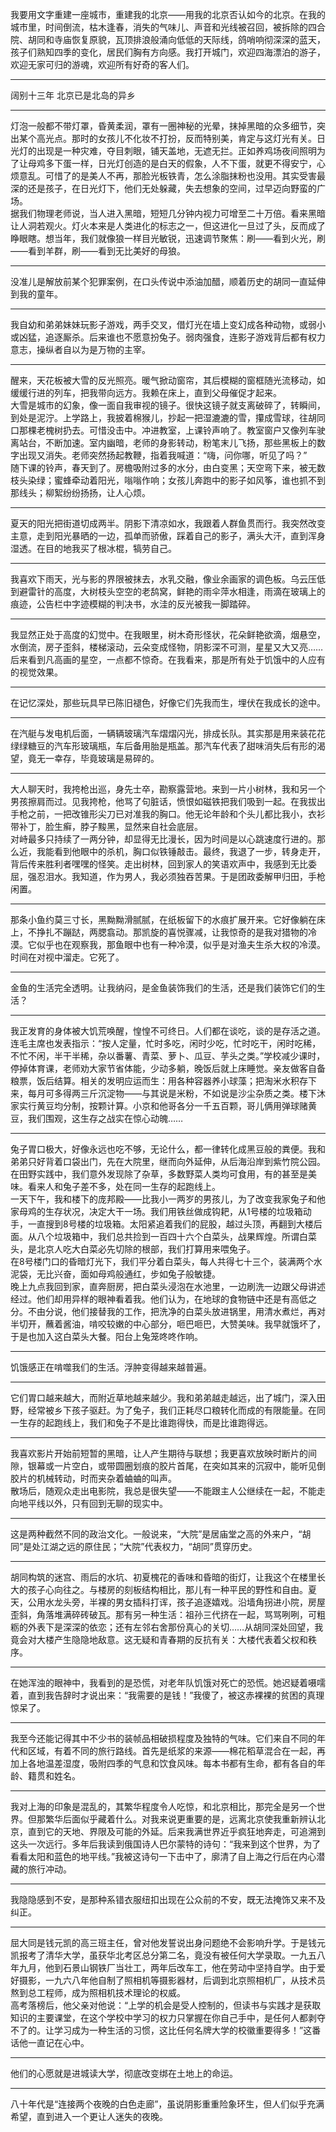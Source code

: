 我要用文字重建一座城市，重建我的北京——用我的北京否认如今的北京。在我的城市里，时间倒流，枯木逢春，消失的气味儿、声音和光线被召回，被拆除的四合院、胡同和寺庙恢复原貌，瓦顶排浪般涌向低低的天际线，鸽哨响彻深深的蓝天，孩子们熟知四季的变化，居民们胸有方向感。我打开城门，欢迎四海漂泊的游子，欢迎无家可归的游魂，欢迎所有好奇的客人们。
___
阔别十三年 北京已是北岛的异乡
___
灯泡一般都不带灯罩，昏黄柔润，罩有一圈神秘的光晕，抹掉黑暗的众多细节，突出某个高光点。那时的女孩儿不化妆不打扮，反而特别美，肯定与这灯光有关。日光灯的出现是一种灾难，夺目刺眼，铺天盖地，无遮无拦。正如养鸡场夜间照明为了让母鸡多下蛋一样，日光灯创造的是白天的假象，人不下蛋，就更不得安宁，心烦意乱。可惜了的是美人不再，那脸光板铁青，怎么涂脂抹粉也没用。其实受害最深的还是孩子，在日光灯下，他们无处躲藏，失去想象的空间，过早迈向野蛮的广场。  
据我们物理老师说，当人进入黑暗，短短几分钟内视力可增至二十万倍。看来黑暗让人洞若观火。灯火本来是人类进化的标志之一，但这进化一旦过了头，反而成了睁眼瞎。想当年，我们就像狼一样目光敏锐，迅速调节聚焦：刷——看到火光，刷——看到羊群，刷——看到无比美好的母狼。
___
没准儿是解放前某个犯罪案例，在口头传说中添油加醋，顺着历史的胡同一直延伸到我的童年。
___
我自幼和弟弟妹妹玩影子游戏，两手交叉，借灯光在墙上变幻成各种动物，或弱小或凶猛，追逐厮杀。后来谁也不愿意扮兔子。弱肉强食，连影子游戏背后都有权力意志，操纵者自以为是万物的主宰。
___
醒来，天花板被大雪的反光照亮。暖气掀动窗帘，其后模糊的窗框随光流移动，如缓缓行进的列车，把我带向远方。我赖在床上，直到父母催促才起来。  
大雪是城市的幻象，像一面自我审视的镜子。很快这镜子就支离破碎了，转瞬间，到处是泥泞。上学路上，我披着棉猴儿，抄起一把湿漉漉的雪，攥成雪球，往胡同口那棵老槐树扔去。可惜没击中。冲进教室，上课铃声响了。教室窗户又像列车驶离站台，不断加速。室内幽暗，老师的身影转动，粉笔末儿飞扬，那些黑板上的数字出现又消失。老师突然扬起教鞭，指着我喊道：“嗨，问你哪，听见了吗？”  
随下课的铃声，春天到了。房檐吸附过多的水分，由白变黑；天空弯下来，被无数枝头染绿；蜜蜂牵动着阳光，嗡嗡作响；女孩儿奔跑中的影子如风筝，谁也抓不到那线头；柳絮纷纷扬扬，让人心烦。
___
夏天的阳光把街道切成两半。阴影下清凉如水，我跟着人群鱼贯而行。我突然改变主意，走到阳光暴晒的一边，孤单而骄傲，踩着自己的影子，满头大汗，直到浑身湿透。在目的地我买了根冰棍，犒劳自己。
___
我喜欢下雨天，光与影的界限被抹去，水乳交融，像业余画家的调色板。乌云压低到避雷针的高度，大树枝头空空的老鸹窝，鲜艳的雨伞萍水相逢，雨滴在玻璃上的痕迹，公告栏中字迹模糊的判决书，水洼的反光被我一脚踏碎。
___
我显然正处于高度的幻觉中。在我眼里，树木奇形怪状，花朵鲜艳欲滴，烟悬空，水倒流，房子歪斜，楼梯滚动，云朵变成怪物，阴影深不可测，星星又大又亮……后来看到凡高画的星空，一点都不惊奇。在我看来，那是所有处于饥饿中的人应有的视觉效果。
___
在记忆深处，那些玩具早已陈旧褪色，好像它们先我而生，埋伏在我成长的途中。
___
在汽艇与发电机后面，一辆辆玻璃汽车熠熠闪光，排成长队。其实那是用来装花花绿绿糖豆的汽车形玻璃瓶，车后备用胎是瓶盖。那汽车代表了甜味消失后有形的渴望，竟无一幸存，毕竟玻璃是易碎的。
___
大人聊天时，我挎枪出巡，身先士卒，勘察露营地。来到一片小树林，我和另一个男孩擦肩而过。见我挎枪，他骂了句脏话，愤恨如磁铁把我们吸到一起。在我拔出手枪之前，一把改锥形尖刀已对准我的胸口。他无论年龄和个头儿都比我小，衣衫带补丁，脸生癣，脖子黢黑，显然来自社会底层。  
对峙最多只持续了一两分钟，却显得无比漫长，因为时间是以心跳速度行进的。那么近，我能看到他眼中的杀机，胸口似铁锤敲击。最终，我退了一步，转身走开，背后传来胜利者嘿嘿的怪笑。走出树林，回到家人的笑语欢声中，我感到无比委屈，强忍泪水。我知道，作为男人，我必须独吞苦果。于是团政委解甲归田，手枪闲置。
___
那条小鱼约莫三寸长，黑黝黝滑腻腻，在纸板留下的水痕扩展开来。它好像躺在床上，不挣扎不蹦跶，两腮翕动。那凯旋的喜悦骤减，让我惊奇的是我对猎物的冷漠。它似乎也在观察我，那鱼眼中也有一种冷漠，似乎是对渔夫生杀大权的冷漠。时间在对视中溜走。它死了。
___
金鱼的生活完全透明。让我纳闷，是金鱼装饰我们的生活，还是我们装饰它们的生活？
___
我正发育的身体被大饥荒唤醒，惶惶不可终日。人们都在谈吃，谈的是存活之道。连毛主席也发表指示：“按人定量，忙时多吃，闲时少吃，忙时吃干，闲时吃稀，不忙不闲，半干半稀，杂以番薯、青菜、萝卜、瓜豆、芋头之类。”学校减少课时，停掉体育课，老师劝大家节省体能，少动多躺，晚饭后就上床睡觉。亲友做客自备粮票，饭后结算。相关的发明应运而生：用各种容器养小球藻；把淘米水积存下来，每月可多得两三斤沉淀物——与其说是米粉，不如说是沙尘杂质之类。楼下沐家实行黄豆均分制，按颗计算。小京和他哥各分一千五百颗，哥儿俩用弹球赌黄豆，我们围观，这生存之战实在惊心动魄……
___
兔子胃口极大，好像永远也吃不够，无论什么，都一律转化成黑豆般的粪便。我和弟弟只好背着口袋出门，先在大院里，继而向外延伸，从后海沿岸到紫竹院公园。在田野实践中，我们意外发现除了杂草，多数野菜人类均可食用，有的甚至是美味。看来人和兔子差不多，处在同一生存的起跑线上。  
一天下午，我和楼下的庞邦殿——比我小一两岁的男孩儿，为了改变我家兔子和他家母鸡的生存状况，决定大干一场。我们用铁丝做成钩耙，从1号楼的垃圾箱动手，一直搜到8号楼的垃圾箱。太阳紧追着我们的屁股，越过头顶，再翻到大楼后面。从八个垃圾箱中，我们总共捡到一百四十六个白菜头，战果辉煌。所谓白菜头，是北京人吃大白菜必先切除的根部，我们打算用来喂兔子。  
在8号楼门口的昏暗灯光下，我们平分着白菜头，每人共得七十三个，装满两个水泥袋，无比兴奋，面如母鸡般通红，步如兔子般敏捷。  
晚上九点我回到家，直奔厨房，把白菜头浸泡在水池里，一边刷洗一边跟父母讲述经过。他们却用异样的眼神看着我。他们认为，在地球的食物链中还是有高低之分。不由分说，他们接替我的工作，把洗净的白菜头放进锅里，用清水煮烂，再对半切开，蘸着酱油，啃咬较嫩的中心部分，咂巴咂巴，大赞美味。我早就饿坏了，于是也加入这白菜头大餐。阳台上兔笼咚咚作响。
___
饥饿感正在啃噬我们的生活。浮肿变得越来越普遍。
___
它们胃口越来越大，而附近草地越来越少。我和弟弟越走越远，出了城门，深入田野，经常被乡下孩子驱赶。为了兔子，我们正耗尽口粮转化而成的有限能量。在同一生存的起跑线上，我们和兔子不是比谁跑得快，而是比谁跑得远。
___
我喜欢影片开始前短暂的黑暗，让人产生期待与联想；我更喜欢放映时断片的间隙，银幕或一片空白，或带圆圈划痕的胶片首尾，在突如其来的沉寂中，能听见倒胶片的机械转动，时而夹杂着蛐蛐的叫声。  
散场后，随观众走出电影院，我总是很失望——不能跟主人公继续在一起，不能走向地平线以外，只有回到无聊的现实中。
___
这是两种截然不同的政治文化。一般说来，“大院”是居庙堂之高的外来户，“胡同”是处江湖之远的原住民；“大院”代表权力，“胡同”贯穿历史。
___
胡同构筑的迷宫、雨后的水坑、初夏槐花的香味和昏暗的街灯，让我这个在楼里长大的孩子心向往之。与楼房的刻板结构相比，那儿有一种平民的野性和自由。夏天，公用水龙头旁，半裸的男女插科打诨，孩子追逐嬉戏。沿墙角拐进小院，房屋歪斜，角落堆满碎砖破瓦。那有另一种生活：祖孙三代挤在一起，骂骂咧咧，可粗粝的外表下是深深的依恋；还有左邻右舍那份真心的关切……从胡同深处回望，我竟会对大楼产生隐隐地敌意。这无疑和青春期的反抗有关：大楼代表着父权和秩序。
___
在她浑浊的眼神中，我看到的是恐慌，对老年队饥饿对死亡的恐慌。她迟疑着嗫嚅着，直到我告辞时才说出来：“我需要的是钱！”我傻了，被这赤裸裸的贫困的真理惊呆了。
___
我至今还能记得其中不少书的装帧品相破损程度及独特的气味。它们来自不同的年代和区域，有着不同的旅行路线。首先是纸浆的来源——棉花稻草混合在一起，再加上各地温差湿度，吸附四季的气息和饮食风味。每本书都有生命，都有各自的年龄、籍贯和姓名。
___
我对上海的印象是混乱的，其繁华程度令人吃惊，和北京相比，那完全是另一个世界。但那繁华后面似乎藏着什么。对我来说更重要的是，远离北京使我重新辨认北京，直到它的天地、界限及可能的外延。后来我满世界近乎疯狂地奔走，可追溯到这头一次远行。多年后我读到俄国诗人巴尔蒙特的诗句：“我来到这个世界，为了看看太阳和蓝色的地平线。”我被这诗句一下击中了，廓清了自上海之行后在内心潜藏的旅行冲动。
___
我隐隐感到不安，是那种系错衣服纽扣出现在公众前的不安，既无法掩饰又来不及纠正。
___
屈大同是钱元凯的高三班主任，曾对他发誓说出身问题绝不会影响升学。于是钱元凯报考了清华大学，虽获华北考区总分第二名，竟没有被任何大学录取。一九五八年九月，他到石景山钢铁厂当壮工，两年后改车工，他在劳动中坚持自学。由于爱好摄影，一九六八年他自制了照相机等摄影器材，后调到北京照相机厂，从技术员熬到总工程师，成为照相机技术理论的权威。  
高考落榜后，他父亲对他说：“上学的机会是受人控制的，但读书与实践才是获取知识的主要课堂，在这个学校中学习的权力只掌握在你自己手中，是任何人都剥夺不了的。让学习成为一种生活的习惯，这比任何名牌大学的校徽重要得多！”这番话他一直记在心中。
___
他们的心愿就是进城读大学，彻底改变绑在土地上的命运。
___
八十年代是“连接两个夜晚的白色走廊”，虽说阴影重重险象环生，但人们似乎充满希望，直到进入一个更让人迷失的夜晚。
